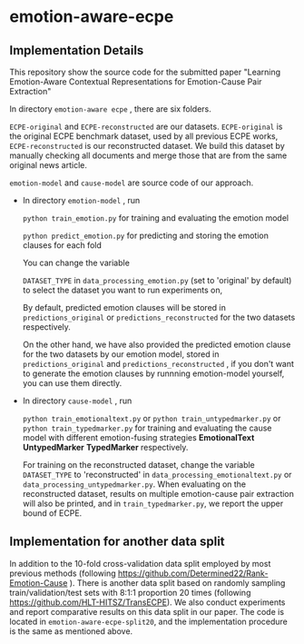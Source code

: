 # emotion-aware-ecpe
## Implementation Details

This repository show the source code for the submitted paper "Learning Emotion-Aware Contextual Representations for Emotion-Cause Pair Extraction"

In directory ```emotion-aware ecpe``` , there are six folders.

```ECPE-original``` and ```ECPE-reconstructed```  are our datasets. ```ECPE-original``` is the original ECPE benchmark dataset, used by all previous ECPE works,  ```ECPE-reconstructed``` is our reconstructed dataset. We build this  dataset by manually checking all documents and merge those that are from the same original news article.

```emotion-model``` and ```cause-model```  are source code of our approach. 

- In directory ```emotion-model``` ,  run

  ```python train_emotion.py``` for training and evaluating the emotion model

  ```python predict_emotion.py```  for predicting and storing the emotion clauses for each fold 

  You can change the variable

  ```DATASET_TYPE``` in ```data_processing_emotion.py``` (set to 'original' by default) to select the dataset you want to run experiments on,

  By default, predicted emotion clauses will be stored in ```predictions_original```  or ```predictions_reconstructed``` for the two datasets respectively.

  On the other hand, we have also provided the predicted emotion clause for the two datasets by our emotion model, stored in ```predictions_original```  and ```predictions_reconstructed``` , if you don't want to generate the emotion clauses by runnning emotion-model yourself, you can use them directly.

- In directory ```cause-model``` ,  run

  ```python train_emotionaltext.py``` or   ```python train_untypedmarker.py``` or ```python train_typedmarker.py``` for training and evaluating the cause model with different emotion-fusing strategies **EmotionalText** **UntypedMarker** **TypedMarker** respectively. 
  
  For training on the reconstructed dataset, change the variable  ```DATASET_TYPE``` to 'reconstructed' in ```data_processing_emotionaltext.py``` or ```data_processing_untypedmarker.py```. When evaluating on the reconstructed dataset, results on multiple emotion-cause pair extraction will also be printed, and in ```train_typedmarker.py```, we report the upper bound of ECPE.

## Implementation for another data split

In addition to the 10-fold cross-validation data split employed by most previous methods (following https://github.com/Determined22/Rank-Emotion-Cause ). There is another data split based on randomly sampling train/validation/test sets with 8:1:1 proportion 20 times (following https://github.com/HLT-HITSZ/TransECPE). We also conduct experiments and report comparative results on this data split in our paper. The code is located in  ```emotion-aware-ecpe-split20```, and the implementation procedure is the same as mentioned above.





